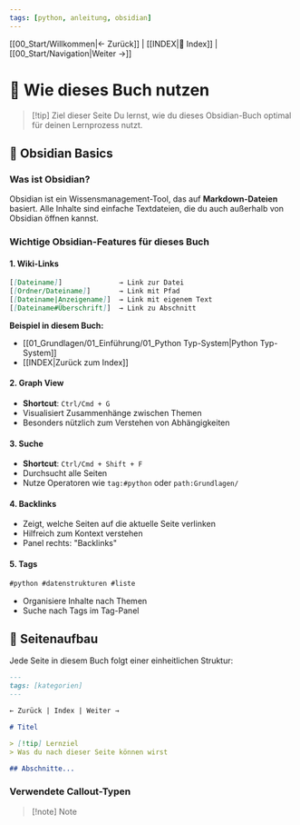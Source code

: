 ```yaml
---
tags: [python, anleitung, obsidian]
---
```


[[00_Start/Willkommen|← Zurück]] | [[INDEX|📑 Index]] | [[00_Start/Navigation|Weiter →]]

# 🧭 Wie dieses Buch nutzen

> [!tip] Ziel dieser Seite
> Du lernst, wie du dieses Obsidian-Buch optimal für deinen Lernprozess nutzt.

## 📖 Obsidian Basics

### Was ist Obsidian?

Obsidian ist ein Wissensmanagement-Tool, das auf **Markdown-Dateien** basiert. Alle Inhalte sind einfache Textdateien, die du auch außerhalb von Obsidian öffnen kannst.

### Wichtige Obsidian-Features für dieses Buch

#### 1. Wiki-Links
```markdown
[[Dateiname]]              → Link zur Datei
[[Ordner/Dateiname]]       → Link mit Pfad
[[Dateiname|Anzeigename]]  → Link mit eigenem Text
[[Dateiname#Überschrift]]  → Link zu Abschnitt
```

**Beispiel in diesem Buch:**
- [[01_Grundlagen/01_Einführung/01_Python Typ-System|Python Typ-System]]
- [[INDEX|Zurück zum Index]]

#### 2. Graph View
- **Shortcut**: `Ctrl/Cmd + G`
- Visualisiert Zusammenhänge zwischen Themen
- Besonders nützlich zum Verstehen von Abhängigkeiten

#### 3. Suche
- **Shortcut**: `Ctrl/Cmd + Shift + F`
- Durchsucht alle Seiten
- Nutze Operatoren wie `tag:#python` oder `path:Grundlagen/`

#### 4. Backlinks
- Zeigt, welche Seiten auf die aktuelle Seite verlinken
- Hilfreich zum Kontext verstehen
- Panel rechts: "Backlinks"

#### 5. Tags
```markdown
#python #datenstrukturen #liste
```
- Organisiere Inhalte nach Themen
- Suche nach Tags im Tag-Panel

## 🎨 Seitenaufbau

Jede Seite in diesem Buch folgt einer einheitlichen Struktur:

```markdown
---
tags: [kategorien]
---

← Zurück | Index | Weiter →

# Titel

> [!tip] Lernziel
> Was du nach dieser Seite können wirst

## Abschnitte...
```

### Verwendete Callout-Typen

> [!note] Note
>